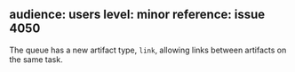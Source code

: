 audience: users
level: minor
reference: issue 4050
---
The queue has a new artifact type, `link`, allowing links between artifacts on the same task.
